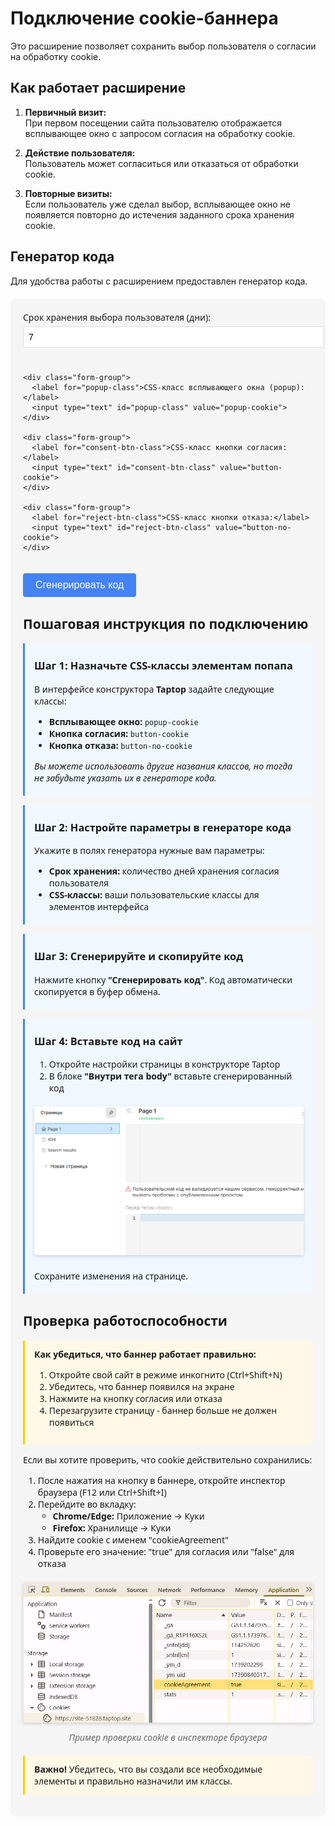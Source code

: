 # Подключение cookie-баннера

Это расширение позволяет сохранить выбор пользователя о согласии на обработку cookie.

## Как работает расширение

1. **Первичный визит:**  
   При первом посещении сайта пользователю отображается всплывающее окно с запросом согласия на обработку cookie.

2. **Действие пользователя:**  
   Пользователь может согласиться или отказаться от обработки cookie.

3. **Повторные визиты:**  
   Если пользователь уже сделал выбор, всплывающее окно не появляется повторно до истечения заданного срока хранения cookie.

## Генератор кода

Для удобства работы с расширением предоставлен генератор кода.

<!-- HTML-структура генератора -->
<div id="cookie-generator">
  <div class="form-grid">
    <div class="form-group">
      <label for="expiry-days">Срок хранения выбора пользователя (дни):</label>
      <input type="number" id="expiry-days" value="7" min="1">
    </div>
    
    <div class="form-group">
      <label for="popup-class">CSS-класс всплывающего окна (popup):</label>
      <input type="text" id="popup-class" value="popup-cookie">
    </div>
    
    <div class="form-group">
      <label for="consent-btn-class">CSS-класс кнопки согласия:</label>
      <input type="text" id="consent-btn-class" value="button-cookie">
    </div>
    
    <div class="form-group">
      <label for="reject-btn-class">CSS-класс кнопки отказа:</label>
      <input type="text" id="reject-btn-class" value="button-no-cookie">
    </div>
  </div>
  
  <button id="generate-btn" class="primary-button">Сгенерировать код</button>

  <!-- Скрытый элемент для хранения сгенерированного кода -->
  <div id="js-code" style="display: none;"></div>
  
  <!-- Модальное окно -->
  <div id="success-modal" class="modal-overlay" style="display: none;">
    <div class="modal-content">
      <span class="close-modal">&times;</span>
      <div class="modal-icon">✓</div>
      <h3>Код успешно скопирован!</h3>
      
      <div class="instruction-block">
        <h4>Инструкция по подключению:</h4>
        <ol>
          <li>Откройте настройки страницы.</li>
          <li>В блоке <strong>"Перед тегом body"</strong> вставьте сгенерированный код</li>
          <img src="page-settings.png" width="300" height="150">
          <li>Сохраните изменения на странице.</li>
        </ol>
      </div>
      <button class="primary-button close-btn">Понятно</button>
    </div>
  </div>
</div>

<!-- CSS-стили для генератора и модального окна -->
<style>
/* Основные стили контейнера */
#cookie-generator {
  background: #f5f5f5;
  padding: 20px;
  border-radius: 8px;
  margin: 20px 0;
  font-family: system-ui, -apple-system, BlinkMacSystemFont, 'Segoe UI', Roboto, Arial, sans-serif;
}

/* Сетка для формы */
.form-grid {
  display: grid;
  grid-template-columns: 1fr;
  gap: 15px;
  margin-bottom: 20px;
}

/* Стили для групп полей */
.form-group {
  margin-bottom: 10px;
}

/* Стили для лейблов */
.form-group label {
  display: block;
  margin-bottom: 5px;
  font-weight: 500;
}

/* Стили для инпутов */
.form-group input {
  width: 100%;
  padding: 8px;
  border: 1px solid #ddd;
  border-radius: 4px;
  font-size: 14px;
}

/* Стили для основной кнопки */
.primary-button {
  background: #4483f5;
  color: white;
  border: none;
  padding: 10px 20px;
  border-radius: 4px;
  cursor: pointer;
  font-size: 16px;
}

.primary-button:hover {
  background: #3a70d1;
}

/* Модальное окно */
.modal-overlay {
  position: fixed;
  top: 0;
  left: 0;
  width: 100%;
  height: 100%;
  background-color: rgba(0, 0, 0, 0.5);
  display: flex;
  justify-content: center;
  align-items: center;
  z-index: 1000;
}

.modal-content {
  background-color: white;
  padding: 30px;
  border-radius: 8px;
  max-width: 500px;
  width: 90%;
  position: relative;
  box-shadow: 0 4px 20px rgba(0, 0, 0, 0.15);
  max-height: 90vh;
  overflow-y: auto;
}

.close-modal {
  position: absolute;
  top: 10px;
  right: 15px;
  font-size: 24px;
  cursor: pointer;
  color: #999;
}

.close-modal:hover {
  color: #333;
}

.modal-icon {
  background-color: #4caf50;
  color: white;
  width: 50px;
  height: 50px;
  border-radius: 50%;
  display: flex;
  justify-content: center;
  align-items: center;
  font-size: 30px;
  margin: 0 auto 15px;
}

.modal-content h3 {
  text-align: center;
  margin: 0 0 10px;
  color: #333;
}

.modal-content p {
  text-align: center;
  margin-bottom: 20px;
  color: #666;
}

.instruction-block {
  background-color: #f9f9f9;
  padding: 15px;
  border-radius: 5px;
  margin-bottom: 20px;
}

.instruction-block h4 {
  margin-top: 0;
  margin-bottom: 10px;
}

.instruction-block ol, .instruction-block ul {
  margin: 0;
  padding-left: 20px;
}

.instruction-block li {
  margin-bottom: 8px;
}

.instruction-block code {
  background-color: #eee;
  padding: 2px 5px;
  border-radius: 3px;
  font-family: monospace;
}

.element-class {
  display: flex;
}

.element-class .class-name {
  font-weight: bold;
  color: #4483f5;
}

.close-btn {
  display: block;
  margin: 0 auto;
}

.step-box {
  background-color: #f0f7ff;
  border-left: 3px solid #4483f5;
  padding: 5px 15px;
  margin-bottom: 15px;
  border-radius: 0 5px 5px 0;
}

.important-note {
  background-color: #fff8e6;
  border-left: 3px solid #ffcc00;
  padding: 12px 15px;
  margin: 15px 0;
  border-radius: 0 5px 5px 0;
}

h3 {
  margin-top: 20px !important;
}
</style>

<!-- JavaScript для работы генератора -->
<script>
/**
 * Самовызывающаяся функция для изоляции кода
 */
(function() {
  /**
   * Инициализация генератора
   * Находит элементы и привязывает обработчики событий
   */
  function initGenerator() {
    // Находим необходимые DOM-элементы
    const elements = {
      generateBtn: document.getElementById('generate-btn'),
      jsCode: document.getElementById('js-code'),
      modal: document.getElementById('success-modal'),
      closeModal: document.querySelectorAll('.close-modal, .close-btn'),
      inputs: {
        expiryDays: document.getElementById('expiry-days'),
        popupClass: document.getElementById('popup-class'),
        consentBtnClass: document.getElementById('consent-btn-class'),
        rejectBtnClass: document.getElementById('reject-btn-class')
      }
    };
    
    // Если элементы не найдены, пробуем позже
    if (!elements.generateBtn) {
      setTimeout(initGenerator, 500);
      return;
    }
    
    /**
     * Функция для генерации кода, копирования в буфер обмена и показа модального окна
     */
    function generateAndCopyCode() {
      // Получаем значения из формы с проверкой на значения по умолчанию
      const settings = {
        cookieName: 'cookieAgreement', // Фиксированное значение
        expiryDays: elements.inputs.expiryDays.value || 7,
        popupClass: elements.inputs.popupClass.value || 'popup-cookie',
        consentBtnClass: elements.inputs.consentBtnClass.value || 'button-cookie',
        rejectBtnClass: elements.inputs.rejectBtnClass.value || 'button-no-cookie'
      };
      
      // Фиксированные классы
      const closeBtnClass = 'pop-up__inside-close-button';
      const overlayClass = 'pop-up__overlay';
      
      // Генерируем JavaScript код
      const generatedCode = 
`<script>
document.addEventListener("DOMContentLoaded", () => {
  // Вспомогательные функции для работы с cookie
  const cookies = {
    get: (name) => {
      const match = document.cookie.match(new RegExp('(^| )' + name + '=([^;]+)'));
      return match ? decodeURIComponent(match[2]) : undefined;
    },
    set: (name, value, options = {}) => {
      options = {
        path: '/',
        ...options
      };
      
      if (options.expires) {
        const date = new Date();
        date.setTime(date.getTime() + options.expires * 24 * 60 * 60 * 1000);
        options.expires = date.toUTCString();
      }
      
      let updatedCookie = encodeURIComponent(name) + "=" + encodeURIComponent(value);
      
      for (const [key, val] of Object.entries(options)) {
        updatedCookie += '; ' + key;
        if (val !== true) {
          updatedCookie += '=' + val;
        }
      }
      
      document.cookie = updatedCookie;
    }
  };
  
  const ui = {
    banner: document.querySelector(".${settings.popupClass}"),
    consentBtn: document.querySelector(".${settings.consentBtnClass}"),
    rejectBtn: document.querySelector(".${settings.rejectBtnClass}"),
    closeBtn: document.querySelector(".${closeBtnClass}"),
    overlay: document.querySelector(".${overlayClass}")
  };
  
  const hideBanner = () => ui.banner && (ui.banner.style.display = "none");
  
  // Проверяем и показываем баннер если нужно
  if (cookies.get("${settings.cookieName}") === undefined && ui.banner) {
    ui.banner.style.display = "flex";
    
    // Добавляем обработчики для закрытия
    ui.closeBtn?.addEventListener("click", hideBanner, { once: true });
    ui.overlay?.addEventListener("click", hideBanner, { once: true });
    
    // Обработчики кнопок
    ui.consentBtn?.addEventListener("click", () => {
      cookies.set("${settings.cookieName}", "true", { expires: ${settings.expiryDays} });
      hideBanner();
    });
    
    ui.rejectBtn?.addEventListener("click", () => {
      cookies.set("${settings.cookieName}", "false", { expires: ${settings.expiryDays} });
      hideBanner();
    });
  }
});
<\/script>`;
      
      // Сохраняем код в скрытый элемент (для отладки)
      elements.jsCode.textContent = generatedCode;
      
      // Копируем код в буфер обмена
      copyToClipboard(generatedCode);
      
      // Показываем модальное окно с подтверждением
      elements.modal.style.display = 'flex';
    }
    
    /**
     * Функция для копирования текста в буфер обмена
     */
    function copyToClipboard(text) {
      // Создаем временный элемент для копирования
      const tempElement = document.createElement('textarea');
      tempElement.value = text;
      tempElement.setAttribute('readonly', '');
      tempElement.style.position = 'absolute';
      tempElement.style.left = '-9999px';
      document.body.appendChild(tempElement);
      
      // Выделяем и копируем текст
      tempElement.select();
      tempElement.setSelectionRange(0, 99999);
      document.execCommand('copy');
      
      // Удаляем временный элемент
      document.body.removeChild(tempElement);
    }
    
    /**
     * Функция для закрытия модального окна
     */
    function closeModalWindow() {
      elements.modal.style.display = 'none';
    }
    
    // Привязываем обработчики событий
    elements.generateBtn.addEventListener('click', generateAndCopyCode);
    
    // Добавляем обработчики для закрытия модального окна
    elements.closeModal.forEach(btn => {
      btn.addEventListener('click', closeModalWindow);
    });
    
    // Закрытие модального окна при клике на оверлей
    elements.modal.addEventListener('click', function(event) {
      if (event.target === this) {
        closeModalWindow();
      }
    });
    
    // Закрытие модального окна при нажатии Escape
    document.addEventListener('keydown', function(event) {
      if (event.key === 'Escape' && elements.modal.style.display !== 'none') {
        closeModalWindow();
      }
    });
  }
  
  // Запускаем инициализацию
  initGenerator();
  
  // Для Docsify также добавляем обработчик на изменение страницы
  if (typeof window.$docsify !== 'undefined') {
    window.$docsify.plugins = window.$docsify.plugins || [];
    window.$docsify.plugins.push(function(hook) {
      hook.doneEach(function() {
        initGenerator();
      });
    });
  }
})();
</script>

## Пошаговая инструкция по подключению

<div class="step-box">
<h3>Шаг 1: Назначьте CSS-классы элементам попапа</h3>

<p>В интерфейсе конструктора <strong>Taptop</strong> задайте следующие классы:</p>

<ul>
<li><strong>Всплывающее окно:</strong> <code>popup-cookie</code></li>
<li><strong>Кнопка согласия:</strong> <code>button-cookie</code></li>
<li><strong>Кнопка отказа:</strong> <code>button-no-cookie</code></li>
</ul>

<p><em>Вы можете использовать другие названия классов, но тогда не забудьте указать их в генераторе кода.</em></p>
</div>

<div class="step-box">
<h3>Шаг 2: Настройте параметры в генераторе кода</h3>

<p>Укажите в полях генератора нужные вам параметры:</p>

<ul>
<li><strong>Срок хранения:</strong> количество дней хранения согласия пользователя</li>
<li><strong>CSS-классы:</strong> ваши пользовательские классы для элементов интерфейса</li>
</ul>
</div>

<div class="step-box">
<h3>Шаг 3: Сгенерируйте и скопируйте код</h3>

<p>Нажмите кнопку <strong>"Сгенерировать код"</strong>. Код автоматически скопируется в буфер обмена.</p>
</div>

<div class="step-box">
<h3>Шаг 4: Вставьте код на сайт</h3>

<ol>
<li>Откройте настройки страницы в конструкторе Taptop</li>
<li>В блоке <strong>"Внутри тега body"</strong> вставьте сгенерированный код</li>
</ol>

<div style="max-width: 600px; margin: 20px auto; text-align: center;">
<img src="page-settings.png" style="max-width: 100%; height: auto; border-radius: 4px; box-shadow: 0 2px 5px rgba(0,0,0,0.15);">
</div>

<p>Сохраните изменения на странице.</p>
</div>

## Проверка работоспособности

<div class="important-note">
<strong>Как убедиться, что баннер работает правильно:</strong>
<ol>
<li>Откройте свой сайт в режиме инкогнито (Ctrl+Shift+N)</li>
<li>Убедитесь, что баннер появился на экране</li>
<li>Нажмите на кнопку согласия или отказа</li>
<li>Перезагрузите страницу - баннер больше не должен появиться</li>
</ol>
</div>

Если вы хотите проверить, что cookie действительно сохранились:

1. После нажатия на кнопку в баннере, откройте инспектор браузера (F12 или Ctrl+Shift+I)
2. Перейдите во вкладку:
   - **Chrome/Edge:** Приложение → Куки
   - **Firefox:** Хранилище → Куки
3. Найдите cookie с именем "cookieAgreement"
4. Проверьте его значение: "true" для согласия или "false" для отказа

<div style="max-width: 600px; margin: 20px auto; text-align: center;">
<img src="cookie-check.png" style="max-width: 100%; height: auto; border-radius: 4px; box-shadow: 0 2px 5px rgba(0,0,0,0.15);">
<p style="margin-top: 10px; font-style: italic; color: #666;">Пример проверки cookie в инспекторе браузера</p>
</div>

<div class="important-note">
<strong>Важно!</strong> Убедитесь, что вы создали все необходимые элементы и правильно назначили им классы. 
</div>
